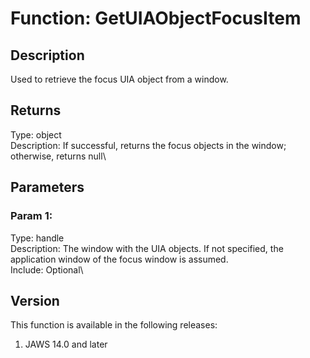 # Function: GetUIAObjectFocusItem

## Description

Used to retrieve the focus UIA object from a window.

## Returns

Type: object\
Description: If successful, returns the focus objects in the window;
otherwise, returns null\

## Parameters

### Param 1:

Type: handle\
Description: The window with the UIA objects. If not specified, the
application window of the focus window is assumed.\
Include: Optional\

## Version

This function is available in the following releases:

1.  JAWS 14.0 and later
